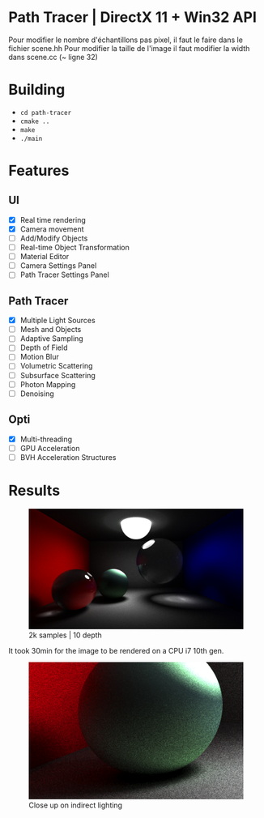 # Path Tracer | DirectX 11 + Win32 API

Pour modifier le nombre d'échantillons pas pixel, il faut le faire dans le fichier scene.hh
Pour modifier la taille de l'image il faut modifier la width dans scene.cc (~ ligne 32)


# Building
- `cd path-tracer`
- `cmake ..`
- `make`
- `./main`

# Features

## UI
- [x] Real time rendering
- [x] Camera movement
- [ ] Add/Modify Objects
- [ ] Real-time Object Transformation
- [ ] Material Editor
- [ ] Camera Settings Panel
- [ ] Path Tracer Settings Panel
## Path Tracer
- [x] Multiple Light Sources
- [ ] Mesh and Objects
- [ ] Adaptive Sampling
- [ ] Depth of Field
- [ ] Motion Blur
- [ ] Volumetric Scattering
- [ ] Subsurface Scattering
- [ ] Photon Mapping
- [ ] Denoising
## Opti
- [x] Multi-threading
- [ ] GPU Acceleration
- [ ] BVH Acceleration Structures

# Results
<figure>
  <img
  src="https://github.com/Filmoo/Path-Tracer/blob/main/finalv2.png"
  alt="A beautiful path tracer rendered image (:">
  <figcaption>2k samples | 10 depth</figcaption>

</figure>
It took 30min for the image to be rendered on a CPU i7 10th gen.

<figure>
  <img
  src="https://github.com/Filmoo/Path-Tracer/blob/main/indrect1.png"
  alt="A beautiful path tracer rendered image (:">
  <figcaption>Close up on indirect lighting</figcaption>
</figure>

